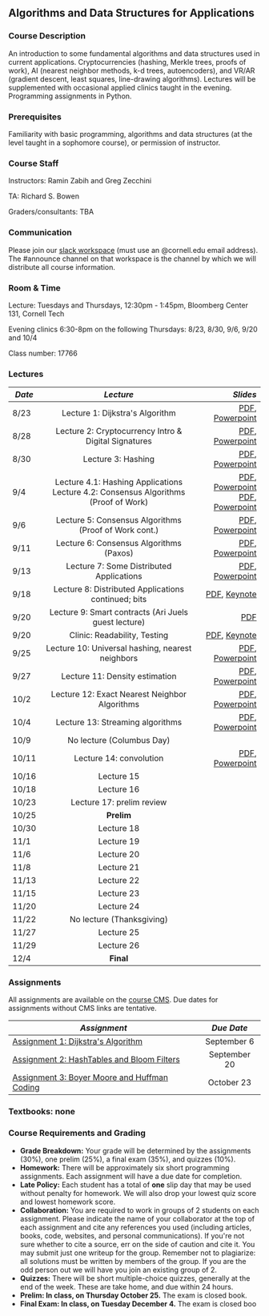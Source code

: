 ## Algorithms and Data Structures for Applications ##

### **Course Description**

An introduction to some fundamental algorithms and data structures used in current applications. Cryptocurrencies (hashing, Merkle trees, proofs of work), AI (nearest neighbor methods, k-d trees, autoencoders), and VR/AR (gradient descent, least squares, line-drawing algorithms). Lectures will be supplemented with occasional applied clinics taught in the evening. Programming assignments in Python.

### **Prerequisites**

Familiarity with basic programming, algorithms and data structures (at the level taught in a sophomore course), or permission of instructor.

### **Course Staff**

Instructors: Ramin Zabih and Greg Zecchini

TA: Richard S. Bowen

Graders/consultants: TBA

### **Communication**

Please join our [slack workspace](https://join.slack.com/t/cs5112fall18/signup) (must use an @cornell.edu email address). The #announce channel on that workspace is the channel by which we will distribute all course information.

### **Room &amp; Time**

Lecture: Tuesdays and Thursdays, 12:30pm - 1:45pm, Bloomberg Center 131, Cornell Tech

Evening clinics 6:30-8pm on the following Thursdays: 8/23, 8/30, 9/6, 9/20 and 10/4

Class number: 17766

### **Lectures** ###

| *Date*                       | *Lecture*          | *Slides*
| ------------- |:-------------:| -----:|
|8/23 | Lecture 1: Dijkstra's Algorithm | [PDF](Lectures/Lec1-Dijkstra.pdf), [Powerpoint](Lectures/Lec1-Dijkstra.pptx)
|8/28 | Lecture 2: Cryptocurrency Intro & Digital Signatures | [PDF](Lectures/Lecture%202.pdf), [Powerpoint](Lectures/Lecture%202.pptx)
|8/30 | Lecture 3: Hashing | [PDF](Lectures/Lec3-hashing.pdf), [Powerpoint](Lectures/Lec3-hashing.pptx)
|9/4 | Lecture 4.1: Hashing Applications<br/>Lecture 4.2: Consensus Algorithms (Proof of Work)|[PDF](Lectures/Lec4.1-hashing-applications.pdf), [Powerpoint](Lectures/Lec4.1-hashing-applications.pptx)<br/>[PDF](Lectures/Lecture%204.2%20-%20Consensus%20Algorithms%20(Proof%20of%20Work).pdf), [Powerpoint](Lectures/Lecture%204.2%20-%20Consensus%20Algorithms%20(Proof%20of%20Work).pptx)
|9/6 | Lecture 5: Consensus Algorithms (Proof of Work cont.) |[PDF](Lectures/Lecture%205%20-%20Consensus%20Algorithms%20(Proof%20of%20Work%20cont.).pdf), [Powerpoint](Lectures/Lecture%205%20-%20Consensus%20Algorithms%20(Proof%20of%20Work%20cont.).pptx)
|9/11 | Lecture 6: Consensus Algorithms (Paxos) |[PDF](Lectures/Lecture%206%20-%20Consensus%20Algorithms%20(Paxos).pdf), [Powerpoint](Lectures/Lecture%206%20-%20Consensus%20Algorithms%20(Paxos).pptx)
|9/13 | Lecture 7: Some Distributed Applications | [PDF](Lectures/Lec7-chord.pdf), [Powerpoint](Lectures/Lec7-chord.pptx)
|9/18 | Lecture 8: Distributed Applications continued; bits |[PDF](Lectures/Lec8-bits.pdf), [Keynote](Lectures/Lec8-bits.key)
|9/20 | Lecture 9: Smart contracts (Ari Juels guest lecture) | [PDF](Lectures/JekyllHyde-lecture-2018.small.pdf)
|9/20 | Clinic: Readability, Testing | [PDF](Lectures/clinic_readability.pdf), [Keynote](Lectures/clinic_readability.key)
|9/25 | Lecture 10: Universal hashing, nearest neighbors | [PDF](Lectures/Lec10-universal-hashing.pdf), [Powerpoint](Lectures/Lec10-universal-hashing.pptx)
|9/27 | Lecture 11: Density estimation | [PDF](Lectures/Lec11.NN-density-estimation.pdf), [Powerpoint](Lectures/Lec11.NN-density-estimation.pptx)
|10/2 | Lecture 12: Exact Nearest Neighbor Algorithms | [PDF](Lectures/Lecture%2012%20-%20Exact%20Nearest%20Neighbor%20Algorithms.pdf), [Powerpoint](Lectures/Lecture%2012%20-%20Exact%20Nearest%20Neighbor%20Algorithms.pptx)
|10/4 | Lecture 13: Streaming algorithms | [PDF](Lectures/Lec13.approximate-methods.given.pdf), [Powerpoint](Lectures/Lec13.approximate-methods.given.pptx)
|10/9 | No lecture (Columbus Day) |
|10/11 | Lecture 14: convolution | [PDF](Lectures/Lec14.convolution.pdf), [Powerpoint](Lectures/Lec14.convolution.pptx)
|10/16 | Lecture 15 |
|10/18 | Lecture 16 |
|10/23 | Lecture 17: prelim review |
|10/25 | **Prelim** |
|10/30 | Lecture 18 |
|11/1 | Lecture 19 |
|11/6 | Lecture 20 |
|11/8 | Lecture 21 |
|11/13 | Lecture 22 |
|11/15 | Lecture 23 | 
|11/20 | Lecture 24 | 
|11/22 | No lecture (Thanksgiving)
|11/27 | Lecture 25 |
|11/29 | Lecture 26
|12/4 | **Final** |

### **Assignments** ###

All assignments are available on the [course CMS](https://cmsx.cs.cornell.edu/web/auth/?courseid=234). Due dates for assignments without CMS links are tentative.

| *Assignment*                       | *Due Date*
| ------------- |:-------------:
| [Assignment 1: Dijkstra's Algorithm](https://cmsx.cs.cornell.edu/web/auth/?action=assignment&assignid=2329) | September 6
| [Assignment 2: HashTables and Bloom Filters](https://cmsx.cs.cornell.edu/web/auth/?action=assignment&assignid=2478) | September 20
| [Assignment 3: Boyer Moore and Huffman Coding](https://cmsx.cs.cornell.edu/web/auth/?action=assignment&assignid=2873) | October 23


### **Textbooks: none**

### **Course Requirements and Grading**

- **Grade Breakdown:**  Your grade will be determined by the assignments (30%), one prelim (25%), a final exam (35%), and quizzes (10%).
- **Homework:** There will be approximately six short programming assignments. Each assignment will have a due date for completion.
- **Late Policy:** Each student has a total of  **one**  slip day that may be used without penalty for homework. We will also drop your lowest quiz score and lowest homework score.
- **Collaboration:** You are required to work in groups of 2 students on each assignment. Please indicate the name of your collaborator at the top of each assignment and cite any references you used (including articles, books, code, websites, and personal communications). If you&#39;re not sure whether to cite a source, err on the side of caution and cite it. You may submit just one writeup for the group. Remember not to plagiarize: all solutions must be written by members of the group. If you are the odd person out we will have you join an existing group of 2.
- **Quizzes:** There will be short multiple-choice quizzes, generally at the end of the week. These are take home, and due within 24 hours.
- **Prelim: In class, on Thursday October 25.** The exam is closed book.
- **Final Exam: In class, on Tuesday December 4.**  The exam is closed boo
